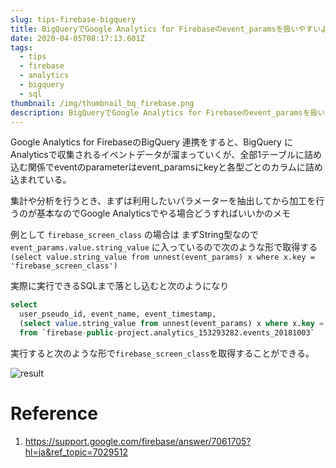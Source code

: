 ```yaml
---
slug: tips-firebase-bigquery
title: BigQueryでGoogle Analytics for Firebaseのevent_paramsを扱いやすいように取り出す。
date: 2020-04-05T08:17:13.601Z
tags:
  - tips
  - firebase
  - analytics
  - bigquery
  - sql
thumbnail: /img/thumbnail_bq_firebase.png
description: BigQueryでGoogle Analytics for Firebaseのevent_paramsを扱いやすいように取り出す。
---
```

Google Analytics for FirebaseのBigQuery 連携をすると、BigQuery にAnalyticsで収集されるイベントデータが溜まっていくが、全部1テーブルに詰め込む関係でeventのparameterはevent_paramsにkeyと各型ごとのカラムに詰め込まれている。

集計や分析を行うとき、まずは利用したいパラメーターを抽出してから加工を行うのが基本なのでGoogle Analyticsでやる場合どうすればいいかのメモ

例として `firebase_screen_class` の場合は まずString型なので `event_params.value.string_value` に入っているので次のような形で取得する `(select value.string_value from unnest(event_params) x where x.key = 'firebase_screen_class')`

実際に実行できるSQLまで落とし込むと次のようになり

```sql
select
  user_pseudo_id, event_name, event_timestamp,
  (select value.string_value from unnest(event_params) x where x.key = 'firebase_screen_class') firebase_screen_class
  from `firebase-public-project.analytics_153293282.events_20181003`
```

実行すると次のような形で`firebase_screen_class`を取得することができる。

![result](/img/screen-shot-2020-04-05-at-19.38.36.png "SQLの実行結果")

# Reference

1. https://support.google.com/firebase/answer/7061705?hl=ja&ref_topic=7029512